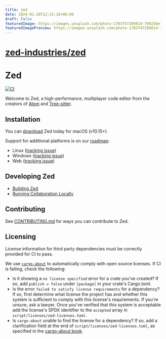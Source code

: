 ```yaml
---
title: zed
date: 2024-01-28T12:15:16+08:00
draft: False
featuredImage: https://images.unsplash.com/photo-1703747269814-769250ef0568?ixid=M3w0NjAwMjJ8MHwxfHJhbmRvbXx8fHx8fHx8fDE3MDY0MTUzMDd8&ixlib=rb-4.0.3
featuredImagePreview: https://images.unsplash.com/photo-1703747269814-769250ef0568?ixid=M3w0NjAwMjJ8MHwxfHJhbmRvbXx8fHx8fHx8fDE3MDY0MTUzMDd8&ixlib=rb-4.0.3
---
```


# [zed-industries/zed](https://github.com/zed-industries/zed)

# Zed

[![CI](https://github.com/zed-industries/zed/actions/workflows/ci.yml/badge.svg)](https://github.com/zed-industries/zed/actions/workflows/ci.yml)

Welcome to Zed, a high-performance, multiplayer code editor from the creators of [Atom](https://github.com/atom/atom) and [Tree-sitter](https://github.com/tree-sitter/tree-sitter).

## Installation

You can [download](https://zed.dev/download) Zed today for macOS (v10.15+).

Support for additional platforms is on our [roadmap](https://zed.dev/roadmap):

- Linux ([tracking issue](https://github.com/zed-industries/zed/issues/5395))
- Windows ([tracking issue](https://github.com/zed-industries/zed/issues/5394))
- Web ([tracking issue](https://github.com/zed-industries/zed/issues/5396))

## Developing Zed

- [Building Zed](./docs/src/developing_zed__building_zed.md)
- [Running Collaboration Locally](./docs/src/developing_zed__local_collaboration.md)

## Contributing

See [CONTRIBUTING.md](./CONTRIBUTING.md) for ways you can contribute to Zed.

## Licensing

License information for third party dependencies must be correctly provided for CI to pass.

We use [`cargo-about`](https://github.com/EmbarkStudios/cargo-about) to automatically comply with open source licenses. If CI is failing, check the following:

- Is it showing a `no license specified` error for a crate you've created? If so, add `publish = false` under `[package]` in your crate's Cargo.toml.
- Is the error `failed to satisfy license requirements` for a dependency? If so, first determine what license the project has and whether this system is sufficient to comply with this license's requirements. If you're unsure, ask a lawyer. Once you've verified that this system is acceptable add the license's SPDX identifier to the `accepted` array in `script/licenses/zed-licenses.toml`.
- Is `cargo-about` unable to find the license for a dependency? If so, add a clarification field at the end of `script/licenses/zed-licenses.toml`, as specified in the [cargo-about book](https://embarkstudios.github.io/cargo-about/cli/generate/config.html#crate-configuration).
